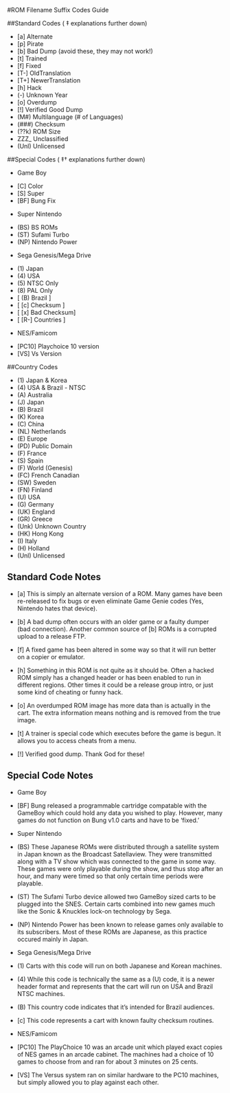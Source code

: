 #ROM Filename Suffix Codes Guide

##Standard Codes ( ‡ explanations further down)

+ [a] Alternate
+ [p] Pirate
+ [b] Bad Dump     (avoid these, they may not work!)
+ [t] Trained
+ [f] Fixed
+ [T-] OldTranslation
+ [T+] NewerTranslation
+ [h] Hack
+ (-) Unknown Year
+ [o] Overdump
+ [!] Verified Good Dump
+ (M#) Multilanguage (# of Languages)
+ (###) Checksum
+ (??k) ROM Size
+ ZZZ_ Unclassified
+ (Unl) Unlicensed

##Special Codes ( ‡† explanations further down)

+ Game Boy
- [C] Color
- [S] Super
- [BF] Bung Fix 

+ Super Nintendo
- (BS) BS ROMs
- (ST) Sufami Turbo
- (NP) Nintendo Power 

+ Sega Genesis/Mega Drive
- (1) Japan
- (4) USA
- (5) NTSC Only
- (8) PAL Only
- [ (B) Brazil ]
- [ [c] Checksum ]
- [ [x] Bad Checksum]
- [ [R-] Countries ] 

+ NES/Famicom
- [PC10] Playchoice 10 version
- [VS] Vs Version

##Country Codes

+ (1) Japan & Korea
+ (4) USA & Brazil - NTSC
+ (A) Australia
+ (J) Japan
+ (B) Brazil
+ (K) Korea 
+ (C) China
+ (NL) Netherlands
+ (E) Europe
+ (PD) Public Domain
+ (F) France
+ (S) Spain
+ (F) World (Genesis)
+ (FC) French Canadian
+ (SW) Sweden
+ (FN) Finland
+ (U) USA
+ (G) Germany
+ (UK) England
+ (GR) Greece
+ (Unk) Unknown Country
+ (HK) Hong Kong
+ (I) Italy
+ (H) Holland
+ (Unl) Unlicensed


## Standard Code Notes
+ [a] This is simply an alternate version of a ROM. Many games have been re-released to fix bugs or even eliminate Game Genie codes (Yes, Nintendo hates that device).

+ [b] A bad dump often occurs with an older game or a faulty dumper (bad connection). Another common source of [b] ROMs is a corrupted upload to a release FTP.

+ [f] A fixed game has been altered in some way so that it will run better on a copier or emulator.

+ [h] Something in this ROM is not quite as it should be. Often a hacked ROM simply has a changed header or has been enabled to run in different regions. Other times it could be a release group intro, or just some kind of cheating or funny hack.

+ [o] An overdumped ROM image has more data than is actually in the cart. The extra information means nothing and is removed from the true image.

+ [t] A trainer is special code which executes before the game is begun. It allows you to access cheats from a menu.

+ [!] Verified good dump. Thank God for these!

## Special Code Notes
+ Game Boy
- [BF] Bung released a programmable cartridge compatable with the GameBoy which could hold any data you wished to play. However, many games do not function on Bung v1.0 carts and have to be ‘fixed.’

+ Super Nintendo
- (BS) These Japanese ROMs were distributed through a satellite system in Japan known as the Broadcast Satellaview. They were transmitted along with a TV show which was connected to the game in some way. These games were only playable during the show, and thus stop after an hour, and many were timed so that only certain time periods were playable.

- (ST) The Sufami Turbo device allowed two GameBoy sized carts to be plugged into the SNES. Certain carts combined into new games much like the Sonic & Knuckles lock-on technology by Sega.

- (NP) Nintendo Power has been known to release games only available to its subscribers. Most of these ROMs are Japanese, as this practice occured mainly in Japan.

+ Sega Genesis/Mega Drive
- (1) Carts with this code will run on both Japanese and Korean machines.

- (4) While this code is technically the same as a (U) code, it is a newer header format and represents that the cart will run on USA and Brazil NTSC machines.

- (B) This country code indicates that it’s intended for Brazil audiences.

- [c] This code represents a cart with known faulty checksum routines.

+ NES/Famicom
- [PC10] The PlayChoice 10 was an arcade unit which played exact copies of NES games in an arcade cabinet. The machines had a choice of 10 games to choose from and ran for about 3 minutes on 25 cents.

- [VS] The Versus system ran on similar hardware to the PC10 machines, but simply allowed you to play against each other.
